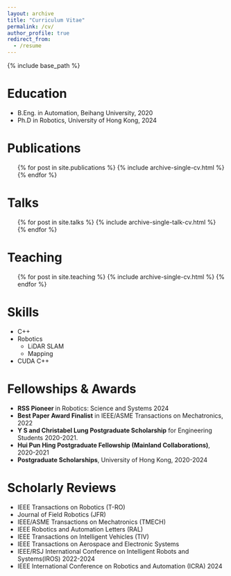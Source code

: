 ```yaml
---
layout: archive
title: "Curriculum Vitae"
permalink: /cv/
author_profile: true
redirect_from:
  - /resume
---
```


{% include base_path %}

Education
======
* B.Eng. in Automation, Beihang University, 2020
* Ph.D in Robotics, University of Hong Kong, 2024

<!-- Work experience
======
* Summer 2015: Research Assistant
  * Github University
  * Duties included: Tagging issues
  * Supervisor: Professor Git

* Fall 2015: Research Assistant
  * Github University
  * Duties included: Merging pull requests
  * Supervisor: Professor Hub -->
  

Publications
======
  <ul>{% for post in site.publications %}
    {% include archive-single-cv.html %}
  {% endfor %}</ul>
  
Talks
======
  <ul>{% for post in site.talks %}
    {% include archive-single-talk-cv.html %}
  {% endfor %}</ul>
  
Teaching
======
  <ul>{% for post in site.teaching %}
    {% include archive-single-cv.html %}
  {% endfor %}</ul>
  
Skills
======
* C++
* Robotics
  * LiDAR SLAM
  * Mapping
* CUDA C++

Fellowships & Awards
======
<!-- * Digital Futures Postdoc Fellowships, 2025-2026 -->
* <strong> RSS Pioneer </strong> in Robotics: Science and Systems 2024
* <strong>Best Paper Award Finalist</strong> in IEEE/ASME Transactions on Mechatronics, 2022
* <strong>Y S and Christabel Lung Postgraduate Scholarship</strong> for Engineering Students 2020-2021.
* <strong>Hui Pun Hing Postgraduate Fellowship (Mainland Collaborations)</strong>, 2020-2021
* <strong>Postgraduate Scholarships</strong>, University of Hong Kong, 2020-2024

Scholarly Reviews
======
* IEEE Transactions on Robotics (T-RO)
* Journal of Field Robotics (JFR)
* IEEE/ASME Transactions on Mechatronics (TMECH)
* IEEE Robotics and Automation Letters (RAL)
* IEEE Transactions on Intelligent Vehicles (TIV)
* IEEE Transactions on Aerospace and Electronic Systems
* IEEE/RSJ International Conference on Intelligent Robots and Systems(IROS) 2022-2024
* IEEE International Conference on Robotics and Automation (ICRA) 2024
